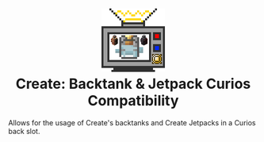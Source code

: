 <h1 align="center">
  <img src="datapack/pack.png" width="128" height="128" style="image-rendering: pixelated"><br/>
  Create: Backtank & Jetpack Curios Compatibility
</h1>

Allows for the usage of Create's backtanks and Create Jetpacks in a Curios back slot.
